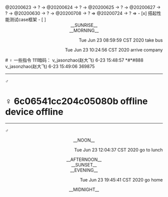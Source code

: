 <link rel="stylesheet"  type="text/css" href="s-activity.css"/>
<td-dc>@20200623 → ? → @20200624 → ? → @20200625 → ? → @20200627 → ? → @20200630 → ? → @20200708 → ? ⇒ @20200724 → ? ⇒ </td-dc>
- [x] 搭起性能测试case框架   
- [ ]    

<center><tb-dc>__SUNRISE__</tb-dc></center>
<center><tb-dc>__MORNING__</tb-dc></center>
<p align="right"><ac-dc>Tue Jun 23 08:59:59 CST 2020 take bus</ac-dc></p>
<p align="right"><ac-dc>Tue Jun 23 10:24:56 CST 2020 arrive company</ac-dc></p>
# ♀ 一些指令
111暗码：
v_jasonzhao(赵大飞) 6-23 15:48:57
*#*#888
v_jasonzhao(赵大飞) 6-23 15:49:06
369875

---
_♂_
# ♀   6c06541cc204c05080b     offline device offline

---
_♂_
<center><tb-dc>__NOON__</tb-dc></center>
<p align="right"><ac-dc>Tue Jun 23 12:04:37 CST 2020 go to lunch</ac-dc></p>
<center><tb-dc>__AFTERNOON__</tb-dc></center>
<center><tb-dc>__SUNSET__</tb-dc></center>
<center><tb-dc>__EVENING__</tb-dc></center>
<p align="right"><ac-dc>Tue Jun 23 19:45:41 CST 2020 go home</ac-dc></p>
<center><tb-dc>__MIDNIGHT__</tb-dc></center>

